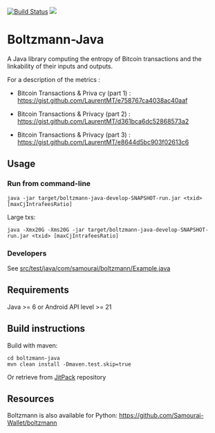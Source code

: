 [![Build Status](https://travis-ci.org/Samourai-Wallet/boltzmann-java.svg?branch=develop)](https://travis-ci.org/Samourai-Wallet/boltzmann-java)
[![](https://jitpack.io/v/Samourai-Wallet/boltzmann-java.svg)](https://jitpack.io/#Samourai-Wallet/boltzmann-java)

# Boltzmann-Java

A Java library computing the entropy of Bitcoin transactions and the linkability of their inputs and outputs.

For a description of the metrics :

- Bitcoin Transactions & Priva
cy (part 1) : https://gist.github.com/LaurentMT/e758767ca4038ac40aaf

- Bitcoin Transactions & Privacy (part 2) : https://gist.github.com/LaurentMT/d361bca6dc52868573a2

- Bitcoin Transactions & Privacy (part 3) : https://gist.github.com/LaurentMT/e8644d5bc903f02613c6


## Usage
### Run from command-line
```
java -jar target/boltzmann-java-develop-SNAPSHOT-run.jar <txid> [maxCjIntrafeesRatio]
```

Large txs:
```
java -Xmx20G -Xms20G -jar target/boltzmann-java-develop-SNAPSHOT-run.jar <txid> [maxCjIntrafeesRatio]
```

### Developers
See [src/test/java/com/samourai/boltzmann/Example.java](src/test/java/com/samourai/boltzmann/Example.java)


## Requirements
Java >= 6 or Android API level >= 21


## Build instructions
Build with maven:

```
cd boltzmann-java
mvn clean install -Dmaven.test.skip=true
```

Or retrieve from [JitPack](https://jitpack.io/#Samourai-Wallet/boltzmann-java) repository


## Resources
Boltzmann is also available for Python: https://github.com/Samourai-Wallet/boltzmann